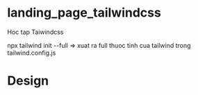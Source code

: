 # landing_page_tailwindcss

[](https://www.youtube.com/watch?v=_CRaTZGYmgU)

Hoc tap Taiwindcss

npx tailwind init --full => xuat ra full thuoc tinh cua tailwind trong tailwind.config.js
# Design

[](https://www.figma.com/file/FynW2GcJFYna570UxmQWP3/Food-delivery-app-Ui-kit-(Community)?node-id=513%3A22)
